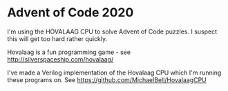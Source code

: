 # Advent of Code 2020

I'm using the HOVALAAG CPU to solve Advent of Code puzzles.  I suspect this will get too hard rather quickly.

Hovalaag is a fun programming game - see http://silverspaceship.com/hovalaag/

I've made a Verilog implementation of the Hovalaag CPU which I'm running these programs on.  See https://github.com/MichaelBell/HovalaagCPU
